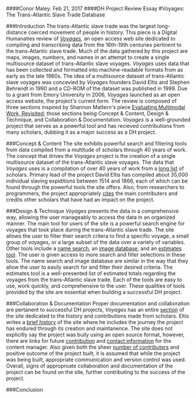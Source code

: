 ####Conor Maley: Feb 21, 2017
####DH Project Review Essay
#Voyages: The Trans-Atlantic Slave Trade Database

###Introduction
The trans-Atlantic slave trade was the largest long-distance coerced movement of people in history. This piece is a Digital Humanaties review of *[Voyages](http://www.slavevoyages.org/),* an open access web site dedicated to compiling and transcribing data from the 16th-19th centuries pertinent to the trans-Atlantic slave trade. Much of the data gathered by this project are maps, images, numbers, and names in an attempt to create a single multisource dataset of trans-Atlantic slave voyages. *Voyages* uses data that has been collected and formatted into machine-readable formats from as early as the late 1960s. The idea of a multisource dataset of trans-Atlantic slave voyages was concevied by *Voyages* founders David Eltis and Stephen Behrendt in 1990 and a CD-ROM of the dataset was published in 1999. Due to a grant from Emory University in 2006, *Voyages* launched as an open access website, the project's current form. The review is composed of three sections inspired by Shannon Mattern's piece [Evaluating Multimodal Work, Revisited;](http://journalofdigitalhumanities.org/1-4/evaluating-multimodal-work-revisited-by-shannon-mattern/) those sections being Concept & Content, Design & Technique, and Collaboration & Documentation. *Voyages* is a well-grounded project that serves as a powerful tool and has recieved contributions from many scholars, dubbing it as a major success as a DH project.

###Concept & Content
The site exhibits powerful search and filtering tools from data compiled from a multitude of scholars through 40 years of work. The concept that drives the *Voyages* project is the creation of a single multisource dataset of the trans-Atlantic slave voyages. The data that *Voyages* uses is a compilation of over 40 years of work from a [long list](http://www.slavevoyages.org/about/data) of scholars. Primary lead of the project David Eltis has compiled about 35,000 individual slaving expiditions between 1514 and 1866, each of which can be found through the powerful tools the site offers. Also, from researchers to programmers, the project appropriately [cites](http://www.slavevoyages.org/about/history) the main contributers and credits other scholars that have had an impact on the project.

###Design & Technique
*Voyages* presents the data in a comprehensive way, allowing the user manageably to access the data in an organized manner. The main tool for users of the site is a powerful search engine for voyages that took place during the trans-Atlantic slave trade. The site allows the user to filter their search critera to find a specific voyage, a small group of voyages, or a large subset of the data over a variety of variables. Other tools include a [name search](http://www.slavevoyages.org/resources/names-database), an [image database](http://www.slavevoyages.org/resources/images/), and an [estimates tool](http://www.slavevoyages.org/assessment/estimates). The user is given access to more search and filter selections in these tools. The name search and image database are similar in the way that they allow the user to easily search for and filter their desired criteria. The estimates tool is a well-presented list of estimated totals regarding the voyages from the trans-Atlantic slave trade. Each of the tools are easy to use, work quickly, and comprehensive to the user. These qualities of tools provided by the site are essential when building a successful DH project. 

###Collaboration & Documentation
Proper documentation and collaboration are pertanent to successful DH projects, *Voyages* has an entire [section](http://www.slavevoyages.org/about/) of the site dedicated to the history and contributions made from scholars. Eltis writes a [brief history](http://www.slavevoyages.org/about/history) of the site where he includes the journey the project has endured through its creation and maintanence. The site does not explicitly say the project was buily using an open source format, however, there are links for future [contribution](http://www.slavevoyages.org/accounts/login/) and [contact information](http://www.slavevoyages.org/about/contacts) for the content manager. Also given both the sheer [number of contributers](http://www.slavevoyages.org/about/team) and positive outcome of the project built, it is assumed that while the project was being built, appropriate communication and version control was used. Overall, signs of approproate collaboration and documentation of the project can be found on the site, further contributing to the success of the project.

###Conclusion

